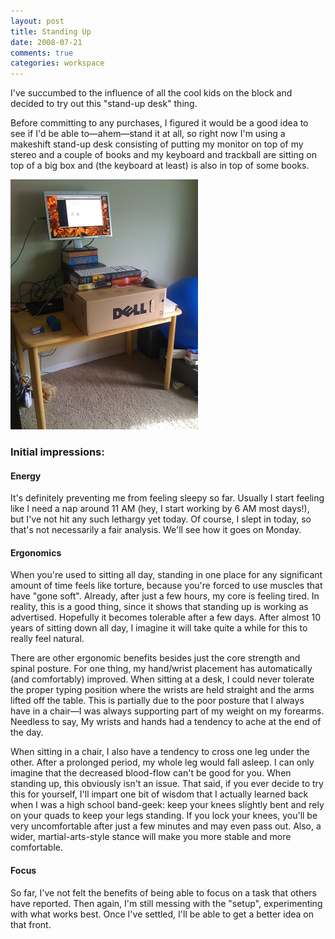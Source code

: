 ```yaml
---
layout: post
title: Standing Up
date: 2008-07-21
comments: true
categories: workspace
---
```


I've succumbed to the influence of all the cool kids on the block and decided to
try out this "stand-up desk" thing.

Before committing to any purchases, I figured it would be a good idea to see if
I'd be able to—ahem—stand it at all, so right now I'm using a makeshift stand-up
desk consisting of putting my monitor on top of my stereo and a couple of books
and my keyboard and trackball are sitting on top of a big box and (the keyboard
at least) is also in top of some books.

<img src="/images/2008/07/standing-up/stand_up_desk_trial_1.jpg" width="300"/>

<!-- more -->

### Initial impressions: ###

#### Energy ####

It's definitely preventing me from feeling sleepy so far. Usually I start
feeling like I need a nap around 11 AM (hey, I start working by 6 AM most
days!), but I've not hit any such lethargy yet today. Of course, I slept in
today, so that's not necessarily a fair analysis. We'll see how it goes on
Monday.

#### Ergonomics ####

When you're used to sitting all day, standing in one place for any significant
amount of time feels like torture, because you're forced to use muscles that
have "gone soft". Already, after just a few hours, my core is feeling tired. In
reality, this is a good thing, since it shows that standing up is working as
advertised. Hopefully it becomes tolerable after a few days. After almost 10
years of sitting down all day, I imagine it will take quite a while for this to
really feel natural.

There are other ergonomic benefits besides just the core strength and spinal
posture. For one thing, my hand/wrist placement has automatically (and
comfortably) improved. When sitting at a desk, I could never tolerate the proper
typing position where the wrists are held straight and the arms lifted off the
table. This is partially due to the poor posture that I always have in a chair—I
was always supporting part of my weight on my forearms. Needless to say, My
wrists and hands had a tendency to ache at the end of the day.

When sitting in a chair, I also have a tendency to cross one leg under the
other. After a prolonged period, my whole leg would fall asleep. I can only
imagine that the decreased blood-flow can't be good for you. When standing up,
this obviously isn't an issue. That said, if you ever decide to try this for
yourself, I'll impart one bit of wisdom that I actually learned back when I was
a high school band-geek: keep your knees slightly bent and rely on your quads to
keep your legs standing. If you lock your knees, you'll be very uncomfortable
after just a few minutes and may even pass out. Also, a wider,
martial-arts-style stance will make you more stable and more comfortable.

#### Focus ####

So far, I've not felt the benefits of being able to focus on a task that others
have reported. Then again, I'm still messing with the "setup", experimenting
with what works best. Once I've settled, I'll be able to get a better idea on
that front.
